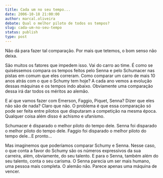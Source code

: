 ```yaml
---
title: Cada um no seu tempo...
date: 2006-10-18 21:00:00
author: marcal.oliveira
debate: Qual o melhor piloto de todos os tempos?
slug: cada-um-no-seu-tempo
status: publish 
type: post
---
```


Não dá para fazer tal comparação. Por mais que tetemos, o bom senso não deixa. 


São muitos os fatores que impedem isso. Vai do carro ao time. É como se quiséssemos compara os tempos feitos pelo Senna e pelo Schumacer nas pistas em comum que eles correram. Como comparar um carro de mais 10 anos atrás com o que o Schumy tem hoje? A cada ano vemos a evolução dessas máquinas e os tempos indo abaixo. Obviamente uma comparação dessa irá dar todos os méritos ao alemão.


E aí que vamos fazer com Emerson, Faggio, Piquet, Senna? Dizer que eles não são de nada? Claro que não. O problema é que essa comparação só pode ser feita entre pilotos que disputaram a competição na mesma época. Qualquer coisa além disso é achismo e ufanismo.


Schumacer é disparado o melhor piloto do tempo dele. Senna foi disparado o melhor piloto do tempo dele. Faggio foi disparado o melhor piloto do tempo dele...E pronto...


Mas imaginemos que poderíamos comparar Schumy e Senna. Nesse caso, o que conta a favor do Schumy são os números expressivos da sua carreira, além, obviamente, do seu talento. E para o Senna, também além do seu talento, conta o seu carisma. O Senna parecia um ser mais humano, uma pessoa mais completa. O alemão não. Parece apenas uma máquina de vencer.



